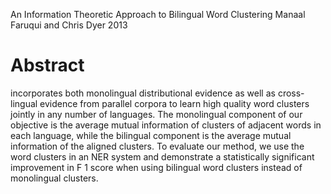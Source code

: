 An Information Theoretic Approach to Bilingual Word Clustering
Manaal Faruqui and Chris Dyer
2013

# Abstract

incorporates both monolingual distributional evidence as well as
cross-lingual evidence from parallel corpora to learn high quality word
clusters jointly in any number of languages. The monolingual component of our
objective is the average mutual information of clusters of adjacent words in
each language, while the bilingual component is the average mutual
information of the aligned clusters. To evaluate our method, we use the word
clusters in an NER system and demonstrate a statistically significant
improvement in F 1 score when using bilingual word clusters instead of
monolingual clusters.
